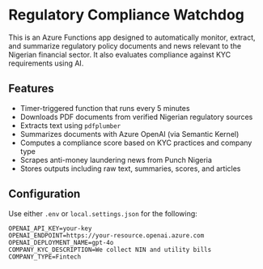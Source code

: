 # Regulatory Compliance Watchdog

This is an Azure Functions app designed to automatically monitor, extract, and summarize regulatory policy documents and news relevant to the Nigerian financial sector. It also evaluates compliance against KYC requirements using AI.

## Features

- Timer-triggered function that runs every 5 minutes
- Downloads PDF documents from verified Nigerian regulatory sources
- Extracts text using `pdfplumber`
- Summarizes documents with Azure OpenAI (via Semantic Kernel)
- Computes a compliance score based on KYC practices and company type
- Scrapes anti-money laundering news from Punch Nigeria
- Stores outputs including raw text, summaries, scores, and articles

## Configuration

Use either `.env` or `local.settings.json` for the following:

```env
OPENAI_API_KEY=your-key
OPENAI_ENDPOINT=https://your-resource.openai.azure.com
OPENAI_DEPLOYMENT_NAME=gpt-4o
COMPANY_KYC_DESCRIPTION=We collect NIN and utility bills
COMPANY_TYPE=Fintech
